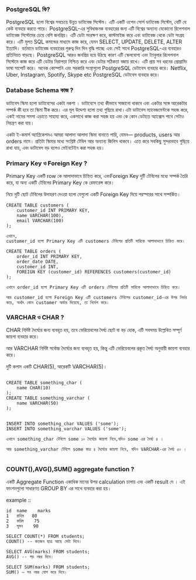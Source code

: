 ### PostgreSQL কি?

PostgreSQL হলো বিশ্বের সবচেয়ে উন্নত ডাটাবেজ সিস্টেম। এটি একটি ওপেন সোর্স ডাটাবেজ সিস্টেম, যেটি যে কেউ ব্যবহার করতে পারে। PostgreSQL-এর সুবিধাজনক ব্যবহারের জন্য এটি বিশ্বের অন্যান্য যেকোনো রিলেশনাল ডাটাবেজ সিস্টেমের চেয়ে বেশি জনপ্রিয়। এটি ডেটা সংরক্ষণ করে, কাস্টমাইজ করে এবং ডাটাবেজ থেকে ডেটা সংগ্রহ করে। এটি মূলত SQL কমান্ডের মাধ্যমে কাজ করে, যেমন SELECT, UPDATE, DELETE, ALTER ইত্যাদি।
বর্তমানে ডাটাবেজ ব্যবহারের গুরুত্ব দিন দিন বৃদ্ধি পাচ্ছে এবং সেই সাথে PostgreSQL-এর ব্যবহারও প্রতিনিয়ত বাড়ছে। PostgreSQL আরও জনপ্রিয় হয়ে উঠছে কারণ এটি স্কেলযোগ্য এবং ট্যাবুলার রিলেশনাল সিস্টেমে কাজ করে এটি ডেটার নিরাপত্তা নিশ্চিত করে এবং ডেটার সঠিকতা বজায় রাখে। এটি প্রায় সব ধরনের প্রোগ্রামিং ভাষা সাপোর্ট করে। অনেক কোম্পানি এবং সরকারি সংস্থাগুলো PostgreSQL ডেটাবেস ব্যবহার করে। Netflix, Uber, Instagram, Spotify, Skype etc PostgreSQL ডেটাবেস ব্যবহার করে।

### Database Schema কাজ ?

ডাটাবেস স্কিমা হলো ডাটাবেসের একটা নকশা । ডাটাবেসে তথ্য কীভাবে সাজানো থাকবে এবং একটার সঙ্গে আরেকটার সম্পর্ক কী হবে তা স্কিমা টীক করে। এর মূল উদ্দেশ্য হলো তথ্য গুছিয়ে রাখা।এটা ডাটাবেস ম্যানেজমেন্টকে সহজ করে, একই নামের সমসা এড়াতে সাহায্য করে, একসাথে কাজ করা সহজ হয় এবং কে কোন ডেটাতে অ্যাক্সেস পাবে সেটাও নিয়ন্ত্রণ করা যায়।

একটা ই-কমার্স অ্যাপ্লিকেশনএ আমরা আলাদা আলাদা স্কিমা বানাতে পারি, যেমন— products, users আর orders নামে। প্রতিটা স্কিমার মধ্যে সংশ্লিষ্ট টেবিল আর অন্যান্য জিনিস থাকবে। এতে করে সবকিছু সুন্দরভাবে গুছিয়ে রাখা যায়, এবং ডাটাবেস বড় হলেও মেইনটেইন করা সহজ হয়।

### Primary Key ও Foreign Key ?

Primary Key একটি row কে আলাদাভাবে চিহ্নিত করে, এবংForeign Key দুটি টেবিলের মধ্যে সম্পর্ক তৈরি করে, যা অন্য একটি টেবিলের Primary Key কে রেফারেন্স করে।

নিচে দুটি ছোট টেবিলের উদাহরণ দেওয়া হলো যেগুলো একটি Foreign Key দিয়ে পরস্পরের সাথে সম্পর্কিত।

```
CREATE TABLE customers (
    customer_id INT PRIMARY KEY,
    name VARCHAR(100),
    email VARCHAR(100)
);

এখানে,
customer_id হলো Primary Key এটি customers টেবিলের প্রতিটি সারিকে আলাদাভাবে চিহ্নিত করে।

CREATE TABLE orders (
    order_id INT PRIMARY KEY,
    order_date DATE,
    customer_id INT,
    FOREIGN KEY (customer_id) REFERENCES customers(customer_id)
);

এখানে order_id হলো Primary Key এটি orders টেবিলের প্রতিটি সারিকে আলাদাভাবে চিহ্নিত করে।

আর customer_id হলো Foreign Key এটি customers টেবিলের customer_id-এর উপর নির্ভর করে, অর্থাৎ কোন customer অর্ডার দিয়েছে, তা নির্দেশ করে।

```

### VARCHAR ও CHAR ?

CHAR নির্দিষ্ট দৈর্ঘ্যের জন্য ব্যবহৃত হয়, তবে ভেরিয়েবলের দৈর্ঘ্য ছোট বা বড় হোক, এটি সবসময় উল্লেখিত সম্পূর্ণ জায়গা ব্যবহার করে।

আর VARCHAR নির্দিষ্ট সর্বোচ্চ দৈর্ঘ্যের জন্য ব্যবহৃত হয়, কিন্তু এটি ভেরিয়েবলের প্রকৃত দৈর্ঘ্য অনুযায়ী জায়গা ব্যবহার করে।

দুটি কলাম একটি CHAR(5), আরেকটি VARCHAR(5)।

```

CREATE TABLE something_char (
    name CHAR(10)
);
CREATE TABLE something_varchar (
    name VARCHAR(50)
);


INSERT INTO something_char VALUES ('some');
INSERT INTO something_varchar VALUES ('some');

এখানে something_char টেবিলে some ১০ দৈর্ঘ্যের জায়গা নিবে,যদিও some এর দৈর্ঘ্য ৪ ।

আর something_varchar টেবিলে some মাত্র ৪ দৈর্ঘ্যের জায়গা নিবে, যদিও VARCHAR-এর দৈর্ঘ্য ৫০ ।


```

### COUNT(),AVG(),SUM() aggregate function ?

একটি Aggregate Function একাধিক মানের উপর calculation চালায় এবং একটি result দে ।
এই ফাংশনগুলো সাধারণত GROUP BY এর সাথে ব্যবহার করা হয়।

example ::

```
id	name	marks
1	রাহিম	80
2	করিম	75
3	সুমন	90

SELECT COUNT(*) FROM students;
COUNT() -- কতজন ছাত্র আছে সেটা দিবে।

SELECT AVG(marks) FROM students;
AVG() -- গড় নম্বর দিবে।

SELECT SUM(marks) FROM students;
SUM() — সব নম্বর যোগ করে দিবে।


```

